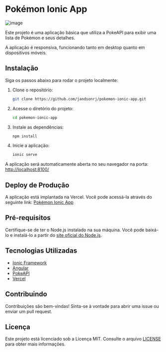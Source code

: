 # Pokémon Ionic App

![image](https://github.com/jandsonrj/pokemon-ionic-app/assets/101944851/6294845b-b528-4cff-899a-12ba60c2c38e)


Este projeto é uma aplicação básica que utiliza a PokeAPI para exibir uma lista de Pokémon e seus detalhes. 

A aplicação é responsiva, funcionando tanto em desktop quanto em dispositivos móveis.

## Instalação

Siga os passos abaixo para rodar o projeto localmente:

1. Clone o repositório:
    ```bash
    git clone https://github.com/jandsonrj/pokemon-ionic-app.git
    ```

2. Acesse o diretório do projeto:
    ```bash
    cd pokemon-ionic-app
    ```

3. Instale as dependências:
    ```bash
    npm install
    ```

4. Inicie a aplicação:
    ```bash
    ionic serve
    ```

A aplicação será automaticamente aberta no seu navegador na porta: [http://localhost:8100/](http://localhost:8100/)

## Deploy de Produção

A aplicação está implantada na Vercel. Você pode acessá-la através do seguinte link: [Pokémon Ionic App](https://pokemon-ionic-app.vercel.app/home)

## Pré-requisitos

Certifique-se de ter o Node.js instalado na sua máquina. Você pode baixá-lo e instalá-lo a partir do [site oficial do Node.js](https://nodejs.org/).

## Tecnologias Utilizadas

- [Ionic Framework](https://ionicframework.com/)
- [Angular](https://angular.io/)
- [PokeAPI](https://pokeapi.co/)
- [Vercel](https://vercel.com/)

## Contribuindo

Contribuições são bem-vindas! Sinta-se à vontade para abrir uma issue ou enviar um pull request.

## Licença

Este projeto está licenciado sob a Licença MIT. Consulte o arquivo [LICENSE](LICENSE) para obter mais informações.
